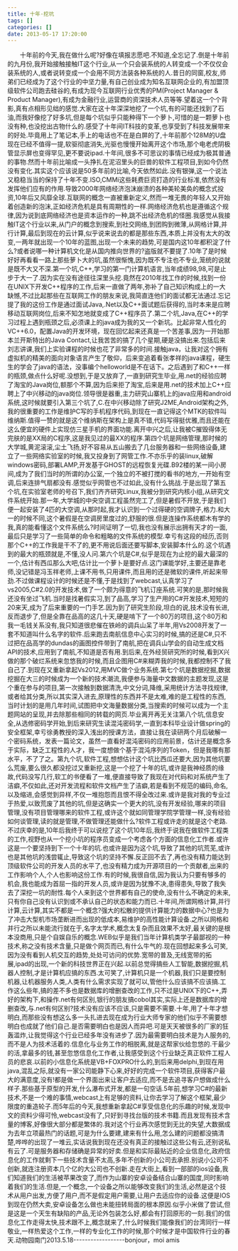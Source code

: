 ```yaml
---
title: 十年·挖坑
tags: []
categories: []
date: 2013-05-17 17:20:00 
---
```



&emsp;&emsp;十年前的今天,我在做什么呢?好像在填报志愿吧.不知道,全忘记了.倒是十年前的九月份,我开始接触接触IT这个行业,从一个只会装系统的人转变成一个不仅仅会装系统的人,或者说转变成一个会用不同方法装各种系统的人.昔日的同窗,校友,师弟们已经成为了这个行业的中坚力量,有自己创业成为知名互联网企业的,有加盟顶级软件公司跑去硅谷的,有成为现今互联网行业优秀的PM(Project Manager & Product Manager),有成为金融行业,运营商的资深技术人员等等.望着这一个个背影,真有点相形见绌的感觉.大家在这十年深深地挖了一个坑,有的可能还找到了石油,而我好像挖了好多坑,但是每个坑似乎只能种得下一个萝卜,可惜的是一颗萝卜也没有种,也没挖出古物什么的.感受了十年间IT科技的变革,也享受到了科技发展带来的好处.毕竟用上了笔记本,手上的电话也不在是白屏的了,十年前那个128M的U盘现在已经不值得一提,软驱彻底消失,光驱也慢慢开始离开这个市场,那个电老虎阴极管显示屏也变得罕见,更不要说ipad.十年间,很多不可思议的事情已经成为极其普通的事物.然而十年前比喻成一头挣扎在泥沼里头的巨兽的软件工程项目,到如今仍然没有变化.其实这个应该说是50多年前的比喻,今天依然如此.没有银弹,这一个说法又稳稳当当的保持了十年不变.ISO,CMMi这些耗费巨资打造的行业标准,依然没有发挥他们应有的作用.导致2000年网络经济泡沫崩溃的各种美轮美奂的概念式投资,10年后又风靡全球.互联网的概念一直被重新定义,然而一堆无畏的年轻人又开始着创造新的泡沫,正如经济危机是具有周期性的一样.网络经济危机也是遵循这个规律,因为说到底网络经济也是资本运作的一种,跳不出经济危机的怪圈.我感觉从我接触IT这个行业以来,从门户的概念到搜索,到社交网络,到团购到微薄,从网格计算,并行计算,最后到现在的云计算,似乎说来说去的都是那些东西,本质上并没有太大的改变,一两年就出现一个10年的蓝图,出现一个未来的趋势,可是国内这10年都积淀了什么?或者说哪一种计算机文化是从国内推向世界的?盗版就不要提了.10年了是时候好好再看看一路上那些萝卜大的坑,虽然很惭愧,因为既不专注也不专业,笼统的说就是既不大又不深.第一个坑,C++,学习的第一门计算机语言,当年成绩98,98,可是止步于大一了.因为实在没有途径往深里头挖.竟然在2010年找工作的时候,找到一份在UNIX下开发C++程序的工作,后来一直做了两年,弥补了自己知识构成上的一大缺憾,不过比起那些在互联网工作的朋友来说,我简直连他们的面试都无法通过.忘记提了我的这份工作是通过面试Java,.Net以及C++面试题后获得的,当时本来是应聘移动互联网岗位,后来不知怎地就变成了C++程序员了.第二个坑,Java,在C++的学习过程上遇到瓶颈之后,必须课上的java成为我的又一个新坑。比起非常人性化的VC++6.0，配置Java的开发环境，现在回忆起来还真是一个苦差事,因为一开始那本兰开斯特出的Java Contact,让我苦苦的搞了几个星期,硬是没搞出来.包括后来刘志讲课,我们上实验课程的时候也花了非常多的时间.接触java，让我对这个拥有虚拟机的精美的面向对象语言产生了敬仰，后来变追着看张孝祥的java课程，硬生生的学会了java的语法，没事编个helloworld是不在话下。之后遇到了和C++一样的瓶颈,做点什么好呢.没想到,于是又放弃了,一直到研究生毕业,用.net的经验应聘了淘宝的Java岗位,额那个不算,因为后来拒了淘宝,后来是用.net的技术加上C++应聘上了中兴移动的java岗位.领导很是器重,主力研究山寨机上的java应用和android系统,这时候就要引入第三个坑了,C.在中兴移动除了研究J2ME,Android架构之外,我的很重要的工作是维护C写的手机程序代码,到现在一直记得这个MTK的软件叫维纳斯.值得一赞的就是这个维纳斯在架构上是真不错,代码写得挺优雅,而且还能在这么便宜的硬件上实现仿三星手机的界面功能.离开中兴之后,让我被C摧毁得体无完肤的是XX局的C程序,这是我见过的最XX的程序.第四个坑是网络管理,那时候的大学城,黄泥滚滚,尘土飞扬,好不容易从五山搬去了几台服务器和一些网络设备,建立了一些网络实验室的时候,我又投身到了网管工作.不亦乐乎的装linux,破解windows密码,部署LAMP,开发基于GHOST的远程恢复光碟.B92楼的某一间小房间,成为了我们当时的所谓的办公室,一个独立的不被打搅的看书的地方,一开始有空调,后来连排气扇都没有.感觉似乎网管也不过如此,没有什么挑战.于是出现了第五个坑,在实验室老师的号召下,我们齐齐研究Linux,我被分到研究内核小组,从研究文件系统开始.那一年,大学城的中央空调工程虽然完工了,但是暑假不开放,于是我们便一起安装了4匹的大空调,从那时起,我才认识到一个过得硬的空调牌子,格力.和大一的时候不同,这个暑假是在空调房里度过的,舒服的很.但是连操作系统都木有学的我,真的能看懂这个文件系统么?时间证明了一切,我也没有展示出拥有天才的一面,最后只是学习了一些简单的命令和粗略的文件系统的模型.幸亏有这段的经历,否则那个C++的工作我是干不了的,更不用说后面还要写脚本,安装脚本什么的.这个坑遇到的最大的瓶颈就是,不懂,没人问.第六个坑是C#,似乎是现在为止挖的最大最深的一个,估计有西瓜那么大吧,估计比一个萝卜是要好点.这门课能学好,主要还是靠老师,没记错是冯玉祥老师,上课不用书,只用课件,而且用的还是微软的课件,听起来带劲.不过做课程设计的时候还是不懂,于是找到了webcast,认真学习了vs2005,C#2.0的开发技术,做了一个颇为得意的飞机订座系统.可笑的是,那时候我还没有坐过飞机.当时是找暑假实习,到了品高,学习了生产用的C#开发技术,短短的20来天,成为了后来重要的一门手艺.因为到了研究生阶段,坦白的说,技术没有长进,反而退步了,但是全靠在品高的这几十天,硬是啃下了一个80万的项目,这个80万和我一毛钱关系没有,我只知道很悲催在铁岭的调兵山呆了半年,用Vs2008开发了一套不知道叫什么名字的软件.后来跑去南航信息中心实习的时候,搞的还是C#,只不过把在品高学的dundas的画图控件带到了南航,把在调兵山学会的自动生成文档API的技术,应用到了南航,不知道是否有用.到后来,在外经贸研究所的时候,看到X兴做的那个破烂系统来忽悠我的时候,而且企图用C#来糊弄我的时候,我都控制不了我自己了.到现在又重新拿起Vs2012,用MVC做个业务系统.第七个坑是数据挖掘,数据挖掘在大三的时候成为一个新的技术潮流,我便参与海量中文数据的主题发现,这是个重在参与的项目,第一次接触到数据清洗,中文分词,降维,采用统计方法寻找规律,或者给其分类,所以其实深入进去,原理性的东西并不是太难,难的是工程性的东西,当时计划的是用几年时间,试图把中文海量数据分类,当搜索的时候可以成为一个主题网站的呈现,并去除那些相同的转载的网页.毕业离开再无关注第八个坑,信息安全,从选修密码学开始,到后来研究生读混沌密码学,一直到本科毕业设计做spring的安全框架,幸亏徐勇教授的深入浅出的授课方法，直接让我在读研两个月后破解一个密码系统，发表一篇论文，虽然一直看好混沌密码的应用前景，估计还是概念多于实际，缺乏工程性的人才，我一度想做个基于混沌序列的Token，但是我哪有那水平，不了了之。第九个坑,软件工程,想想估计这个坑比西瓜还要大,因为其他坑要么荒废,要么很久都没挖过又重新挖,这是一个挖了十年的坑,或许是我神经质的缘故,代码没写几行,软工的书便看了一堆,便直接导致了我现在对代码和对系统产生了洁癖,不仅如此,还对开发流程和软件文档产生了洁癖,若是看到不规范的编码,命名,以及缩进,会感觉到异样,不仅一堆抱怨而且恨不得全改过来.或许是我对我的专业过于热爱,以致荒废了其他的坑,但是这确实一个更大的坑,没有开发经验,哪来的项目管理,没有项目管理哪来的软件工程,或许这个就如同管理学院学管理一样,没有经验如何谈管理,读的就是管理,不做管理还能做什么?软件工程或许走的就是这个老路.不过庆幸的是,10年后我终于可以说挖了这个坑10年后,我终于说我在做软件工程类的工作,视野也从一个挖小坑的程序员变成一个考虑各个方面的信息化工作者.或许这是一个要坚持到下一个十年的坑.也或许是因为这个坑,导致了其他的坑荒芜,或许也是其他坑的浅尝辄止,导致这个坑的坚持不懈.反正回不去了,再也没有精力能达到顶级软件公司的开发人员的水平了,也没有精力成为开源项目的一个贡献者,出来的工作影响个人,个人也影响这份工作.有的时候,我很自信,因为我认为只要有够多的机会,我也能成为首屈一指的开发人员,或许是因为犹豫不决,患得患失,导致了我失去了深挖一坑的耐性.每个人来到这个世界都有自己的使命,没有什么不确定的未来,只有你自己没有认识到或不承认自己的状态和能力而已.十年间,所谓网格计算,并行计算,云计算,其实不都是一个概念?强大的松散的提供计算能力的数据中心?也是为了冲击大型机市场垄断进而出现的低成本,易维护的高性能计算设备.之所以网格和并行之所以未能流行就在于,名字太学术,概念太复杂而且效果不太好,最关键的是根本没商用,只是个自娱自乐的概念.WEB似乎是我们当年计算机类学子最鄙视的一种技术,称之没有技术含量,只是做个网页而已,有什么牛气的.现在回想起来多么可笑,因为没有看到人机交互的趋势,处处可访问的优势.宽带的普及,无线宽带的拓展,ipad的出现,一个新的科技世界正在兴起.以前总觉得搞些人工智能,数据挖掘,机器人控制,才是计算机应搞的东西.太可笑了,计算机只是一个机器,我们只是要控制机器,让机器服务人类,人类有什么需求实现了就可以,管他什么应该搞不应该搞.工作这么些年,搞的差不多也是数据库的增删查改的工作,只不过是UNIX下的C++,弄好的架构下,和操作.net有何区别,银行的朋友搞cobol其实,实际上还是数据库的增删查改,与.net有何区别?技术没有应该不应该,只是需要不需要.十年,用了十年才想明白,而那些没有想这么多一头扎进去现在成为行业大师专家的他们似乎不需要想明白也成就了他们自己.是否需要明白也是因人而异吧.可是天天被很多的厂家的狂轰滥炸,让我觉得这个行业已经多年没有进步了.因为最需要明白技术是为人服务的,而不是人为技术活着的.信息化与业务工作的相脱离,就是这帮家伙给忽悠的.干最少的活,拿最多的钱,甚至忽悠信息化工作者,让我感受到这个行业缺乏真正软件工程人员的悲哀.以前的小信息化系统是VB+FOXPRO什么的,到后来用delphi,到现在用java,混乱之际,就没有一家公司能静下心来,好好的完成一个软件项目,获得客户最大的满意度,没有!都是做一个界面出来让客户去适应,而不是去追寻客户想做成什么样子.那些基于原型的开发,什么瀑布式开发,都是一句空话.5年前,想学习C#的最新技术,不是一个难的事情,webcast上有足够的资料,让你去学习了解这个框架,最少限度的重造轮子.而5年后的今天,我想重新拿起C#享受信息化的乐趣的时候,发现中文的资料少得可怜,webcast没有了,只好到寻找台版的技术书籍.而且发现有技术含量的博客,好像很大部分都是繁体的.我对这个行业再次感觉到无比的失望,大数据成为去年立项最热门的话题,可是为什么要建,建来有什么用,怎么建的问题都没搞清楚,哗哗的出现了一堆云,实话说我到现在还没有真正的接触过这些公有云,还别说私有云了.可是服务器和存储确是异常的好卖.但是和实际最贴近的企业信息化,政府信息化的工作就剩下一些技术含量不太高,多年不创新的小公司去承担.别说小公司不创新,就连注册资本几个亿的大公司也不创新.走在大街上,看到一部部的ios设备,我们知道我们的生活被苹果改变了,而作为山寨的安卓设备结合山寨的国度,同时影响着我们的生活.但是,一个概念,一个设备之所以能够改变我们的生活,必然是这个技术从用户出发,方便了用户,而不是假定用户需要,让用户去适应你的设备.这便是IOS到现在仍然大卖,安卓设备怎么做也未能扭转局面的根本原因.似乎小米做了尝试,但是这是一个天生有缺陷的产品,无论外包装怎么好,都会有打回原形的一刻.我们的信息化工作走得太快,技术跟不上,概念就来了,什么时候我们能像我们的台湾同行一样敬业,一样热爱这个工作,一样的专业化工作的时候,那个时候才是中国软件行业的春天.动物园南门2013.5.18------------------bonjour，moi amis